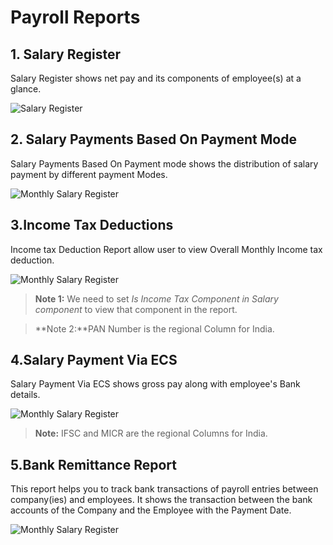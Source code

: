 <!-- add-breadcrumbs -->
# Payroll Reports

## 1. Salary Register
Salary Register shows net pay and its components of employee(s) at a glance.

<img alt="Salary Register" class="screenshot" src="{{docs_base_url}}/assets/img/payroll/salary-register-report.png">

## 2. Salary Payments Based On Payment Mode
Salary Payments Based On Payment mode shows the distribution of salary payment by different payment Modes.

<img alt="Monthly Salary Register" class="screenshot" src="{{docs_base_url}}/assets/img/payroll/salary-payments-based-on-payment-mode.png">

## 3.Income Tax Deductions
Income tax Deduction Report allow user to view Overall Monthly Income tax deduction.

<img alt="Monthly Salary Register" class="screenshot" src="{{docs_base_url}}/assets/img/payroll/income-tax-deductions.png">

>**Note 1:** We need to set *Is Income Tax Component in Salary component* to view that component in the report.

>**Note 2:**PAN Number is the regional Column for India.

## 4.Salary Payment Via ECS

Salary Payment Via ECS shows gross pay along with employee's Bank details.

<img alt="Monthly Salary Register" class="screenshot" src="{{docs_base_url}}/assets/img/payroll/salary-payment-via-ecs.png">

>**Note:** IFSC and MICR are the regional Columns for India.

## 5.Bank Remittance Report

This report helps you to track bank transactions of payroll entries between company(ies) and employees. It shows the transaction between the bank accounts of the Company and the Employee with the Payment Date.

<img alt="Monthly Salary Register" class="screenshot" src="{{docs_base_url}}/assets/img/payroll/bank_remittance_report.png">
